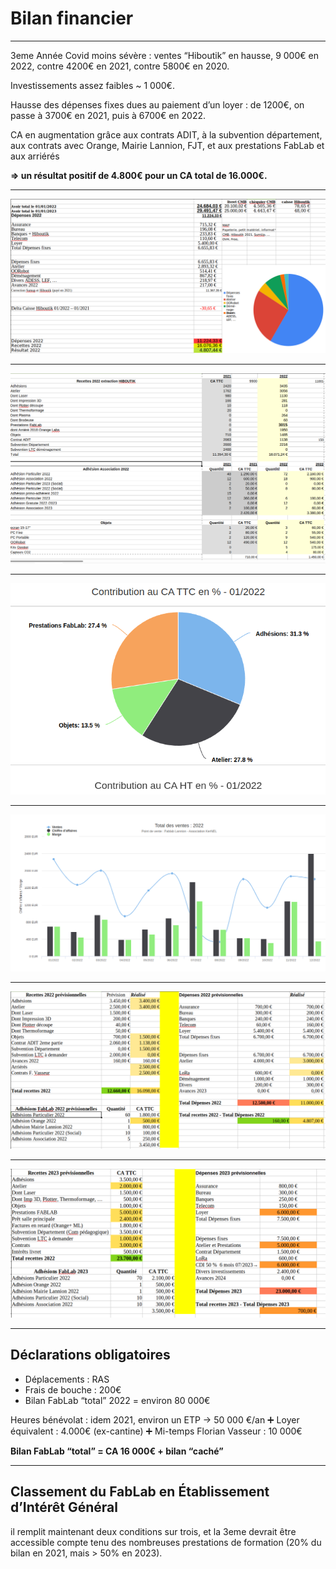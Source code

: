<!-- .slide: data-background="#000" class="chapter" -->

# Bilan financier

____

3eme Année Covid moins sévère : ventes “Hiboutik” en hausse, 9 000€ en 2022,
contre 4200€ en 2021, contre 5800€ en 2020.

Investissements assez faibles ~ 1 000€.

Hausse des dépenses fixes dues au paiement d’un loyer : de 1200€, on passe à
3700€ en 2021, puis à 6700€ en 2022.

CA en augmentation grâce aux contrats ADIT, à la subvention département, aux
contrats avec Orange, Mairie Lannion, FJT, et aux prestations FabLab et aux
arriérés 

**=> un résultat positif de 4.800€ pour un CA total de 16.000€.**

____

![](img/bilan_financier1.png)

____

![](img/bilan_financier2.png)

____

![](img/bilan_financier3.png)

____

![](img/bilan_financier4.png)

____

![](img/bilan_financier5.png)

____

![](img/bilan_financier6.png)

____

## Déclarations obligatoires

- Déplacements : RAS
- Frais de bouche : 200€
- Bilan FabLab “total” 2022 = environ 80 000€

Heures bénévolat : idem 2021, environ un ETP -> 50 000 €/an
➕ Loyer équivalent : 4.000€ (ex-cantine)
➕ Mi-temps Florian Vasseur : 10 000€

**Bilan FabLab “total”  =  CA 16 000€  + bilan “caché”**

____

## Classement du FabLab en Établissement d’Intérêt Général

il remplit maintenant
deux conditions sur trois, et la 3eme devrait être accessible compte tenu des
nombreuses prestations de formation (20% du bilan en 2021, mais > 50% en 2023).

	